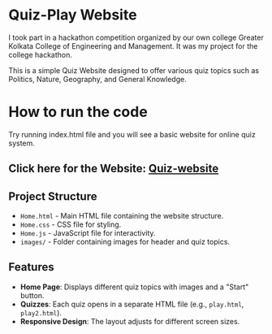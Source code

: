 # Quiz-Play Website
I took part in a hackathon competition organized by our own college Greater Kolkata College of Engineering and Management.  It was my project for the college hackathon.

This is a simple Quiz Website designed to offer various quiz topics such as Politics, Nature, Geography, and General Knowledge.

# How to run the code
Try running index.html file and you will see a basic website for online quiz system.

## Click here for the Website: [**Quiz-website**](https://sayankumardas0007.github.io/online_quiz_website/index.html)

## Project Structure

- `Home.html` - Main HTML file containing the website structure.
- `Home.css` - CSS file for styling.
- `Home.js` - JavaScript file for interactivity.
- `images/` - Folder containing images for header and quiz topics.

## Features

- **Home Page**: Displays different quiz topics with images and a "Start" button.
- **Quizzes**: Each quiz opens in a separate HTML file (e.g., `play.html`, `play2.html`).
- **Responsive Design**: The layout adjusts for different screen sizes.